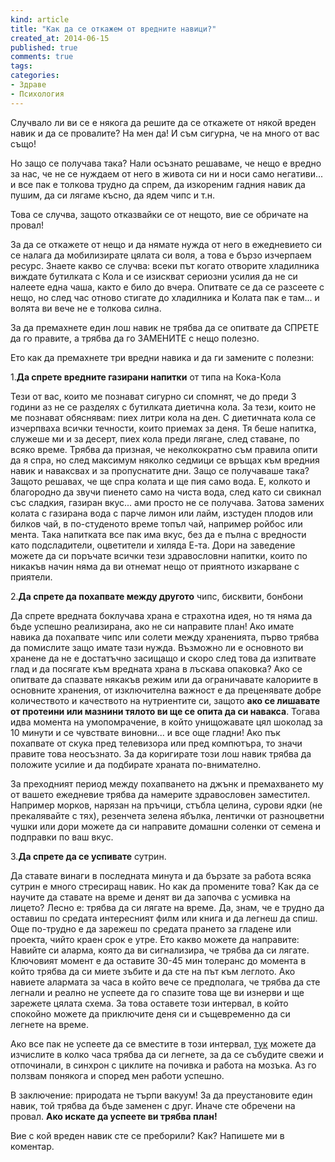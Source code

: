 ```yaml
---
kind: article
title: "Как да се откажем от вредните навици?"
created_at: 2014-06-15 
published: true
comments: true
tags:
categories:
- Здраве
- Психология
--- 
```

Случвало ли ви се е някога да решите да се откажете от някой вреден навик и да се провалите? На мен да! И съм сигурна, че на много от вас също!

Но защо се получава така? Нали осъзнато решаваме, че нещо е вредно за нас, че не се нуждаем от него в живота си ни и носи само негативи... и все пак е толкова трудно да спрем, да изкореним гадния навик да пушим, да си лягаме късно, да ядем чипс и т.н.

Това се случва, защото отказвайки се от нещото, вие се обричате на провал! 

<!-- more -->


За да се откажете от нещо и да нямате нужда от него в ежедневието си се налага да мобилизирате цялата си воля, а това е бързо изчерпаем ресурс. Знаете какво се случва: всеки път когато отворите хладилника виждате бутилката с Кола и се изискват сериозни усилия да не си налеете една чаша, както е било до вчера. Опитвате се да се разсеете с нещо, но след час отново стигате до хладилника и Колата пак е там... и волята ви вече не е толкова силна. 

За да премахнете един лош навик не трябва да се опитвате да СПРЕТЕ да го правите, а трябва да го ЗАМЕНИТЕ с нещо полезно.

Ето как да премахнете три вредни навика и да ги замените с полезни:

1.**Да спрете вредните газирани напитки** от типа на Кока-Кола
 
Тези от вас, които ме познават сигурно си спомнят, че до преди 3 години аз не се разделях с бутилката диетична кола. За тези, които не ме познават обяснявам: пиех литри кола на ден. С диетичната кола се изчерпваха всички течности, които приемах за деня. Тя беше напитка, служеше ми и за десерт, пиех кола преди лягане, след ставане, по всяко време. Трябва да призная, че неколкократно съм правила опити да я спра, но след максимум няколко седмици се връщах към вредния навик и наваксвах и за пропуснатите дни. Защо се получаваше така? Защото решавах, че ще спра колата и ще пия само вода. Е, колкото и благородно да звучи пиенето само на чиста вода, след като си свикнал със сладкия, газиран вкус... ами просто не се получава. Затова замених колата с газирана вода с парче лимон или лайм, изстуден плодов или билков чай, в по-студеното време топъл чай, например ройбос или мента. Така напитката все пак има вкус, без да е пълна с вредности като подсладители, оцветители и хиляда Е-та. Дори на заведение можете да си поръчате всички тези здравословни напитки, които по никакъв начин няма да ви отнемат нещо от приятното изкарване с приятели.

2.**Да спрете да похапвате между другото** чипс, бисквити, бонбони

Да спрете вредната боклучава храна е страхотна идея, но тя няма да бъде успешно реализирана, ако не си направите план!
Ако имате навика да похапвате чипс или солети между храненията, първо трябва да помислите защо имате тази нужда.
Възможно ли е основното ви хранене да не е достатъчно засищащо и скоро след това да изпитвате глад и да посягате към вредната храна в лъскава опаковка? Ако се опитвате да спазвате някакъв режим или да ограничавате калориите в основните хранения, от изключителна важност е да преценявате добре количеството и качеството на нутриентите си, защото **ако се лишавате от протеини или мазнини тялото ви ще се опита да си навакса**. Тогава идва момента на умопомрачение, в който унищожавате цял шоколад за 10 минути и се чувствате виновни... и все още гладни!
Ако пък похапвате от скука пред телевизора или пред компютъра, то значи правите това неосъзнато. За да коригирате този лош навик трябва да положите усилие и да подбирате храната по-внимателно.

За преходният период между похапването на джънк и премахването му от вашето ежедневие трябва да намерите здравословен заместител. Например морков, нарязан на пръчици, стъбла целина, сурови ядки (не прекалявайте с тях), резенчета зелена ябълка, лентички от разноцветни чушки или дори можете да си направите домашни соленки от семена и подправки по ваш вкус.

3.**Да спрете да се успивате** сутрин.

Да ставате винаги в последната минута и да бързате за работа всяка сутрин е много стресиращ навик. Но как да промените това? Как да се научите да ставате на време и денят ви да започва с усмивка на лицето? Лесно е: трябва да си лягате на време. 
Да, знам, че е трудно да оставиш по средата интересният филм или книга и да легнеш да спиш. Още по-трудно е да зарежеш по средата прането за гладене или проекта, чийто краен срок е утре. Ето какво можете да направите: Навийте си аларма, която да ви сигнализира, че трябва да си лягате. Ключовият момент е да оставите 30-45 мин толеранс до момента в който трябва да си миете зъбите и да сте на път към леглото. Ако навиете алармата за часа в който вече се предполага, че трябва да сте легнали и реално не успеете да го спазите това ще ви изнерви и ще зарежете цялата схема. За това оставете този интервал, в който спокойно можете да приключите деня си и същевременно да си легнете на време. 

Ако все пак не успеете да се вместите в този интервал, [тук](http://sleepyti.me/) можете да изчислите в колко часа трябва да си легнете, за да се събудите свежи и отпочинали, в синхрон с циклите на почивка и работа на мозъка. Аз го ползвам понякога и според мен работи успешно.

В заключение: природата не търпи вакуум! За да преустановите един навик, той трябва да бъде заменен с друг. Иначе сте обречени на провал. **Ако искате да успеете ви трябва план!**

Вие с кой вреден навик сте се преборили? Как? Напишете ми в коментар.